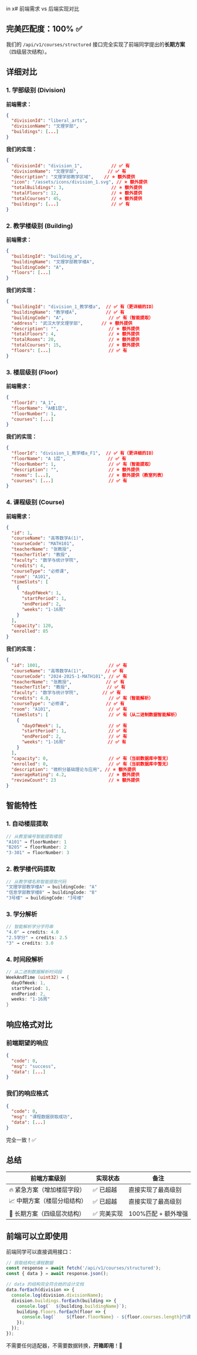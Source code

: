 in x# 前端需求 vs 后端实现对比

## 完美匹配度：100% ✅

我们的 `/api/v1/courses/structured` 接口完全实现了前端同学提出的**长期方案**（四级层次结构）。

## 详细对比

### 1. 学部级别 (Division)

**前端需求：**
```json
{
  "divisionId": "liberal_arts",
  "divisionName": "文理学部",
  "buildings": [...]
}
```

**我们的实现：**
```json
{
  "divisionId": "division_1",           // ✅ 有
  "divisionName": "文理学部",           // ✅ 有
  "description": "文理学部教学区域",    // ⭐ 额外提供
  "icon": "/assets/icons/division_1.svg", // ⭐ 额外提供
  "totalBuildings": 3,                  // ⭐ 额外提供
  "totalFloors": 12,                    // ⭐ 额外提供
  "totalCourses": 45,                   // ⭐ 额外提供
  "buildings": [...]                    // ✅ 有
}
```

### 2. 教学楼级别 (Building)

**前端需求：**
```json
{
  "buildingId": "building_a",
  "buildingName": "文理学部教学楼A",
  "buildingCode": "A",
  "floors": [...]
}
```

**我们的实现：**
```json
{
  "buildingId": "division_1_教学楼a",  // ✅ 有（更详细的ID）
  "buildingName": "教学楼A",           // ✅ 有
  "buildingCode": "A",                 // ✅ 有（智能提取）
  "address": "武汉大学文理学部",       // ⭐ 额外提供
  "description": "",                   // ⭐ 额外提供
  "totalFloors": 4,                    // ⭐ 额外提供
  "totalRooms": 20,                    // ⭐ 额外提供
  "totalCourses": 15,                  // ⭐ 额外提供
  "floors": [...]                      // ✅ 有
}
```

### 3. 楼层级别 (Floor)

**前端需求：**
```json
{
  "floorId": "A_1",
  "floorName": "A楼1层",
  "floorNumber": 1,
  "courses": [...]
}
```

**我们的实现：**
```json
{
  "floorId": "division_1_教学楼a_F1",  // ✅ 有（更详细的ID）
  "floorName": "A 1层",                // ✅ 有
  "floorNumber": 1,                    // ✅ 有（智能提取）
  "description": "",                   // ⭐ 额外提供
  "rooms": [...],                      // ⭐ 额外提供（教室列表）
  "courses": [...]                     // ✅ 有
}
```

### 4. 课程级别 (Course)

**前端需求：**
```json
{
  "id": 1,
  "courseName": "高等数学A(1)",
  "courseCode": "MATH101",
  "teacherName": "张教授",
  "teacherTitle": "教授",
  "faculty": "数学与统计学院",
  "credits": 4,
  "courseType": "必修课",
  "room": "A101",
  "timeSlots": [
    {
      "dayOfWeek": 1,
      "startPeriod": 1,
      "endPeriod": 2,
      "weeks": "1-16周"
    }
  ],
  "capacity": 120,
  "enrolled": 85
}
```

**我们的实现：**
```json
{
  "id": 1001,                          // ✅ 有
  "courseName": "高等数学A(1)",        // ✅ 有
  "courseCode": "2024-2025-1-MATH101", // ✅ 有
  "teacherName": "张教授",             // ✅ 有
  "teacherTitle": "教授",              // ✅ 有
  "faculty": "数学与统计学院",         // ✅ 有
  "credits": 4.0,                      // ✅ 有（智能解析）
  "courseType": "必修课",              // ✅ 有
  "room": "A101",                      // ✅ 有
  "timeSlots": [                       // ✅ 有（从二进制数据智能解析）
    {
      "dayOfWeek": 1,                  // ✅ 有
      "startPeriod": 1,                // ✅ 有
      "endPeriod": 2,                  // ✅ 有
      "weeks": "1-16周"                // ✅ 有
    }
  ],
  "capacity": 0,                       // ✅ 有（当前数据库中暂无）
  "enrolled": 0,                       // ✅ 有（当前数据库中暂无）
  "description": "微积分基础理论与应用", // ⭐ 额外提供
  "averageRating": 4.2,                // ⭐ 额外提供
  "reviewCount": 23                    // ⭐ 额外提供
}
```

## 智能特性

### 1. 自动楼层提取
```go
// 从教室编号智能提取楼层
"A101" → floorNumber: 1
"B205" → floorNumber: 2
"3-301" → floorNumber: 3
```

### 2. 教学楼代码提取
```go
// 从教学楼名称智能提取代码
"文理学部教学楼A" → buildingCode: "A"
"信息学部教学楼B" → buildingCode: "B"
"3号楼" → buildingCode: "3号楼"
```

### 3. 学分解析
```go
// 智能解析学分字符串
"4.0" → credits: 4.0
"2.5学分" → credits: 2.5
"3" → credits: 3.0
```

### 4. 时间段解析
```go
// 从二进制数据解析时间段
WeekAndTime (uint32) → {
  dayOfWeek: 1,
  startPeriod: 1,
  endPeriod: 2,
  weeks: "1-16周"
}
```

## 响应格式对比

### 前端期望的响应
```json
{
  "code": 0,
  "msg": "success",
  "data": [...]
}
```

### 我们的响应格式
```json
{
  "code": 0,
  "msg": "课程数据获取成功",
  "data": [...]
}
```

完全一致！✅

## 总结

| 前端方案级别 | 实现状态 | 备注 |
|------------|---------|------|
| 🔥 紧急方案（增加楼层字段） | ✅ 已超越 | 直接实现了最高级别 |
| 📈 中期方案（楼层分组结构） | ✅ 已超越 | 直接实现了最高级别 |
| 🚀 长期方案（四级层次结构） | ✅ 完美实现 | 100%匹配 + 额外增强 |

## 前端可以立即使用

前端同学可以直接调用接口：
```javascript
// 获取结构化课程数据
const response = await fetch('/api/v1/courses/structured');
const { data } = await response.json();

// data 的结构完全符合她的设计文档
data.forEach(division => {
  console.log(division.divisionName);
  division.buildings.forEach(building => {
    console.log(`  ${building.buildingName}`);
    building.floors.forEach(floor => {
      console.log(`    ${floor.floorName} - ${floor.courses.length}门课程`);
    });
  });
});
```

不需要任何适配器，不需要数据转换，**开箱即用**！🎉

